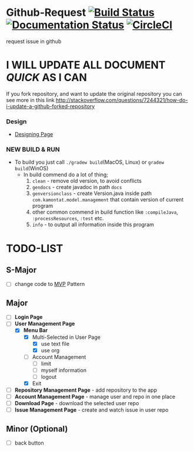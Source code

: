 # Github-Request [![Build Status](https://travis-ci.org/kamontat/Github-Request.svg?branch=master)](https://travis-ci.org/kamontat/Github-Request)  [![Documentation Status](https://readthedocs.org/projects/github-request/badge/?version=latest)](http://github-request.readthedocs.io/en/latest/?badge=latest)  [![CircleCI](https://circleci.com/gh/kamontat/Github-Request.svg?style=shield)](https://circleci.com/gh/kamontat/Github-Request)
request issue in github

# I WILL UPDATE ALL DOCUMENT *QUICK* AS I CAN #

If you fork repository, and want to update the original repository you can see more in this link
http://stackoverflow.com/questions/7244321/how-do-i-update-a-github-forked-repository

### Design
- [Designing Page](https://github.com/kamontat/Github-Request/tree/master/design/picture)

### NEW BUILD & RUN
- To build you just call `./gradew build`(MacOS, Linux) or `gradew build`(WinOS)
  - In build commend do a lot of thing;
    1. `clean` - remove old version, to avoid conflicts
    2. `gendocs` - create javadoc in path `docs`
    3. `genversionclass` - create Version.java inside path `com.kamontat.model.management` that contain version of current program
    4. other common commend in build function like `:compileJava`, `:processResources`, `:test` etc.
    5. `info` - to output all information inside this program
    
# TODO-LIST

## S-Major
- [ ] change code to [MVP](https://blacklenspub.com/mvp-คืออะไร-แล้วเกี่ยวกะไรกับ-android-7a0460d7cd49#.97fv43hct) Pattern

## Major
- [ ] **Login Page**
- [ ] **User Management Page**
    - [X] **Menu Bar**
      - [X] Multi-Selected in User Page
        - [X] use text file
        - [X] use org
      - [ ] Account Management
        - [ ] limit
        - [ ] myself information
        - [ ] logout
      - [X] Exit
- [ ] **Repository Management Page** - add repository to the app
- [ ] **Account Management Page** - manage user and repo in one place
- [ ] **Download Page** - download the selected user repo
- [ ] **Issue Management Page** - create and watch issue in user repo

## Minor (Optional)
- [ ] back button
